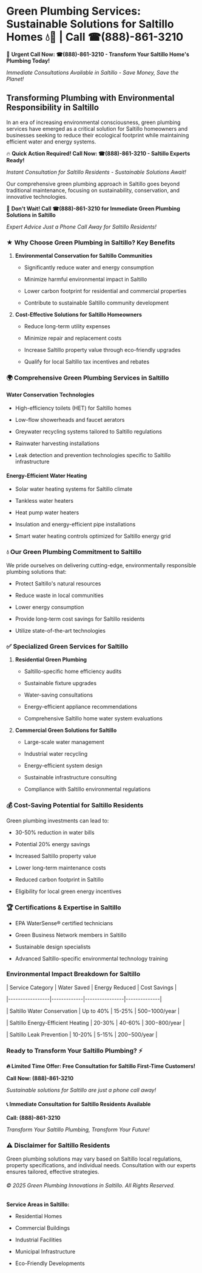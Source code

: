 # Green Plumbing Services: Sustainable Solutions for Saltillo Homes 💧🌿 | Call ☎(888)-861-3210

🚨 **Urgent Call Now: ☎(888)-861-3210 - Transform Your Saltillo Home's Plumbing Today!**
*Immediate Consultations Available in Saltillo - Save Money, Save the Planet!*

## Transforming Plumbing with Environmental Responsibility in Saltillo

In an era of increasing environmental consciousness, green plumbing services have emerged as a critical solution for Saltillo homeowners and businesses seeking to reduce their ecological footprint while maintaining efficient water and energy systems. 

🔥 **Quick Action Required! Call Now: ☎(888)-861-3210 - Saltillo Experts Ready!**
*Instant Consultation for Saltillo Residents - Sustainable Solutions Await!*

Our comprehensive green plumbing approach in Saltillo goes beyond traditional maintenance, focusing on sustainability, conservation, and innovative technologies.

🚨 **Don't Wait! Call ☎(888)-861-3210 for Immediate Green Plumbing Solutions in Saltillo**
*Expert Advice Just a Phone Call Away for Saltillo Residents!*

### ★ Why Choose Green Plumbing in Saltillo? Key Benefits

1. **Environmental Conservation for Saltillo Communities** 
   - Significantly reduce water and energy consumption
   - Minimize harmful environmental impact in Saltillo
   - Lower carbon footprint for residential and commercial properties
   - Contribute to sustainable Saltillo community development

2. **Cost-Effective Solutions for Saltillo Homeowners** 
   - Reduce long-term utility expenses
   - Minimize repair and replacement costs
   - Increase Saltillo property value through eco-friendly upgrades
   - Qualify for local Saltillo tax incentives and rebates

### 🌍 Comprehensive Green Plumbing Services in Saltillo

#### Water Conservation Technologies
- High-efficiency toilets (HET) for Saltillo homes
- Low-flow showerheads and faucet aerators
- Greywater recycling systems tailored to Saltillo regulations
- Rainwater harvesting installations
- Leak detection and prevention technologies specific to Saltillo infrastructure

#### Energy-Efficient Water Heating
- Solar water heating systems for Saltillo climate
- Tankless water heaters
- Heat pump water heaters
- Insulation and energy-efficient pipe installations
- Smart water heating controls optimized for Saltillo energy grid

### 💧 Our Green Plumbing Commitment to Saltillo

We pride ourselves on delivering cutting-edge, environmentally responsible plumbing solutions that:
- Protect Saltillo's natural resources
- Reduce waste in local communities
- Lower energy consumption
- Provide long-term cost savings for Saltillo residents
- Utilize state-of-the-art technologies

### ✅ Specialized Green Services for Saltillo

1. **Residential Green Plumbing**
   - Saltillo-specific home efficiency audits
   - Sustainable fixture upgrades
   - Water-saving consultations
   - Energy-efficient appliance recommendations
   - Comprehensive Saltillo home water system evaluations

2. **Commercial Green Solutions for Saltillo**
   - Large-scale water management
   - Industrial water recycling
   - Energy-efficient system design
   - Sustainable infrastructure consulting
   - Compliance with Saltillo environmental regulations

### 💰 Cost-Saving Potential for Saltillo Residents

Green plumbing investments can lead to:
- 30-50% reduction in water bills
- Potential 20% energy savings
- Increased Saltillo property value
- Lower long-term maintenance costs
- Reduced carbon footprint in Saltillo
- Eligibility for local green energy incentives

### 🏆 Certifications & Expertise in Saltillo

- EPA WaterSense® certified technicians
- Green Business Network members in Saltillo
- Sustainable design specialists
- Advanced Saltillo-specific environmental technology training

### Environmental Impact Breakdown for Saltillo

| Service Category | Water Saved | Energy Reduced | Cost Savings |
|-----------------|-------------|----------------|--------------|
| Saltillo Water Conservation | Up to 40% | 15-25% | $500-$1000/year |
| Saltillo Energy-Efficient Heating | 20-30% | 40-60% | $300-$800/year |
| Saltillo Leak Prevention | 10-20% | 5-15% | $200-$500/year |

### Ready to Transform Your Saltillo Plumbing? ⚡

**🔥 Limited Time Offer: Free Consultation for Saltillo First-Time Customers!**

**Call Now: (888)-861-3210**
*Sustainable solutions for Saltillo are just a phone call away!*

#### 📞 Immediate Consultation for Saltillo Residents Available

**Call: (888)-861-3210**
*Transform Your Saltillo Plumbing, Transform Your Future!*

### ⚠️ Disclaimer for Saltillo Residents

Green plumbing solutions may vary based on Saltillo local regulations, property specifications, and individual needs. Consultation with our experts ensures tailored, effective strategies.

###### © 2025 Green Plumbing Innovations in Saltillo. All Rights Reserved.

**Service Areas in Saltillo:** 
- Residential Homes
- Commercial Buildings
- Industrial Facilities
- Municipal Infrastructure
- Eco-Friendly Developments
